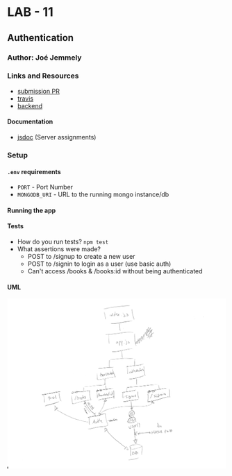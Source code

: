 # LAB - 11

## Authentication

### Author: Joé Jemmely

### Links and Resources

- [submission PR](https://github.com/401-advanced-javascript-joejemmely/lab-11/pull/1)
- [travis](https://travis-ci.com/401-advanced-javascript-joejemmely/lab-11)
- [backend](https://lab-11-jj.herokuapp.com/)

#### Documentation

- [jsdoc](https://lab-11-jj.herokuapp.com/docs/) (Server assignments)

### Setup

#### `.env` requirements

- `PORT` - Port Number
- `MONGODB_URI` - URL to the running mongo instance/db

#### Running the app

#### Tests

- How do you run tests? `npm test`
- What assertions were made?
  - POST to /signup to create a new user
  - POST to /signin to login as a user (use basic auth)
  - Can't access /books & /books:id without being authenticated

#### UML

![uml](./uml-lab-11.jpg)
